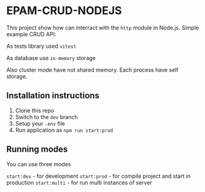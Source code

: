 # EPAM-CRUD-NODEJS
This project show how can interract with the `http` module in Node.js. Simple example CRUD API.

As tests library used `vitest`

As database use `in-memory` storage

Also cluster mode have not shared memory. Each process have self storage.

## Installation instructions

1. Clone this repo
2. Switch to the `dev` branch
3. Setup your `.env` file
4. Run application as `npm run start:prod`

## Running modes

You can use three modes

`start:dev` - for development
`start:prod` - for compile project and start in production
`start:multi` - for run multi instances of server